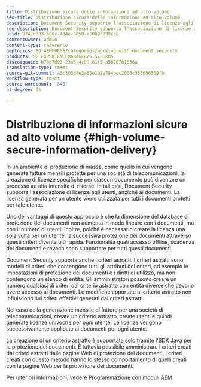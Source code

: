 ```yaml
---
title: Distribuzione sicura delle informazioni ad alto volume
seo-title: Distribuzione sicura delle informazioni ad alto volume
description: Document Security supporta l'associazione di licenze agli utenti, anziché ai documenti negli ambienti di produzione di massa.
seo-description: Document Security supporta l'associazione di licenze agli utenti, anziché ai documenti negli ambienti di produzione di massa.
uuid: 9747d283-506c-434e-9850-e50b95290cc8
contentOwner: admin
content-type: reference
geptopics: SG_AEMFORMS/categories/working_with_document_security
products: SG_EXPERIENCEMANAGER/6.5/FORMS
discoiquuid: b76d7d93-23a5-4c08-81f5-a56267b1556a
translation-type: tm+mt
source-git-commit: a3c303d4e3a85e1b2e794bec2006c335056309fb
workflow-type: tm+mt
source-wordcount: '346'
ht-degree: 0%

---
```



# Distribuzione di informazioni sicure ad alto volume {#high-volume-secure-information-delivery}

In un ambiente di produzione di massa, come quello in cui vengono generate fatture mensili protette per una società di telecomunicazioni, la creazione di licenze specifiche per ciascun documento può diventare un processo ad alta intensità di risorse. In tali casi, Document Security supporta l&#39;associazione di licenze agli utenti, anziché ai documenti. La licenza generata per un utente viene utilizzata per tutti i documenti protetti per tale utente.

Uno dei vantaggi di questo approccio è che la dimensione del database di protezione dei documenti non aumenta in modo lineare con i documenti, ma con il numero di utenti. Inoltre, poiché è necessario creare la licenza una sola volta per un utente, la successiva protezione dei documenti attraverso questi criteri diventa più rapida. Funzionalità quali accesso offline, scadenza dei documenti e revoca sono supportate per tutti questi documenti.

Document Security supporta anche i criteri astratti. I criteri astratti sono modelli di criteri che contengono tutti gli attributi dei criteri, ad esempio le impostazioni di protezione dei documenti e i diritti di utilizzo, ma non contengono un elenco di entità. Gli amministratori possono creare un numero qualsiasi di criteri dal criterio astratto con entità diverse che devono avere accesso ai documenti. Le modifiche apportate al criterio astratto non influiscono sui criteri effettivi generati dai criteri astratti.

Nel caso della generazione mensile di fatture per una società di telecomunicazioni, create un criterio astratto, create utenti e quindi generate licenze univoche per ogni utente. Le licenze vengono successivamente applicate ai documenti per ogni utente.

La creazione di un criterio astratto è supportata solo tramite l&#39;SDK Java per la protezione dei documenti. È tuttavia possibile amministrare i criteri creati dai criteri astratti dalle pagine Web di protezione dei documenti. I criteri creati con questo metodo hanno lo stesso comportamento di quelli creati con le pagine Web per la protezione dei documenti.

Per ulteriori informazioni, vedere [Programmazione con moduli AEM](https://www.adobe.com/go/learn_aemforms_programming_63).
